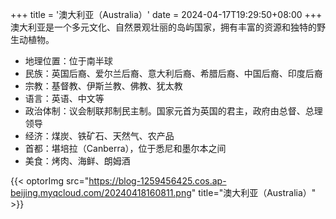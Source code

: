 +++
title = '澳大利亚（Australia）'
date = 2024-04-17T19:29:50+08:00
+++
澳大利亚是一个多元文化、自然景观壮丽的岛屿国家，拥有丰富的资源和独特的野生动植物。
<!--more-->
- 地理位置：位于南半球
- 民族：英国后裔、爱尔兰后裔、意大利后裔、希腊后裔、中国后裔、印度后裔
- 宗教：基督教、伊斯兰教、佛教、犹太教
- 语言：英语、中文等
- 政治体制：议会制联邦制民主制。国家元首为英国的君主，政府由总督、总理领导
- 经济：煤炭、铁矿石、天然气、农产品
- 首都：堪培拉（Canberra），位于悉尼和墨尔本之间
- 美食：烤肉、海鲜、朗姆酒

{{< optorImg src="https://blog-1259456425.cos.ap-beijing.myqcloud.com/20240418160811.png" title="澳大利亚（Australia）" >}}
